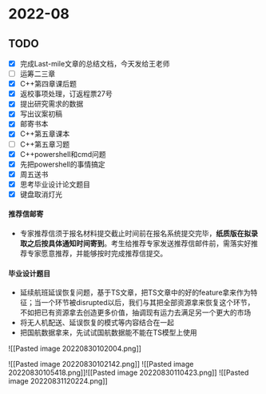 # 2022-08 

## TODO 
- [x] 完成Last-mile文章的总结文档，今天发给王老师
- [ ] 运筹二三章
- [x] C++第四章课后题
- [x] 返校事项处理，订返程票27号
- [x] 提出研究需求的数据
- [x] 写出议案初稿
- [x] 邮寄书本
- [x] C++第五章课本
- [ ] C++第五章习题
- [x] C++powershell和cmd问题
- [x] 先把powershell的事情搞定
- [x] 周五送书
- [x] 思考毕业设计论文题目
- [x] 键盘取消灯光

#### 推荐信邮寄
 - 专家推荐信须于报名材料提交截止时间前在报名系统提交完毕，**纸质版在拟录取之后按具体通知时间寄到**。考生给推荐专家发送推荐信邮件前，需落实好推荐专家愿意推荐，并能够按时完成推荐信提交。

#### 毕业设计题目
- 延续航班延误恢复问题，基于TS文章，把TS文章中的好的feature拿来作为特征；当一个环节被disrupted以后，我们与其把全部资源拿来恢复这个环节，不如把已有资源拿去创造更多价值，抽调现有运力去满足另一个更大的市场
- 将无人机配送、延误恢复的模式等内容结合在一起
- 把国航数据拿来，先试试国航数据能不能在TS模型上使用



![[Pasted image 20220830102004.png]]

![[Pasted image 20220830102142.png]]
![[Pasted image 20220830105418.png]]![[Pasted image 20220830110423.png]]
![[Pasted image 20220831120224.png]]
